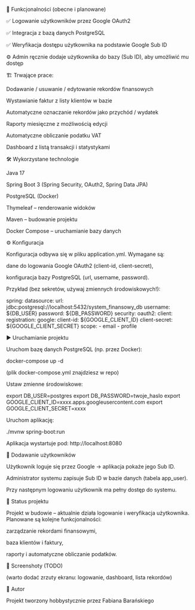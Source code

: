 🚀 Funkcjonalności (obecne i planowane)

✅ Logowanie użytkowników przez Google OAuth2

✅ Integracja z bazą danych PostgreSQL

✅ Weryfikacja dostępu użytkownika na podstawie Google Sub ID

⚙️ Admin ręcznie dodaje użytkownika do bazy (Sub ID), aby umożliwić mu dostęp

🏗️ Trwające prace:

Dodawanie / usuwanie / edytowanie rekordów finansowych

Wystawianie faktur z listy klientów w bazie

Automatyczne oznaczanie rekordów jako przychód / wydatek

Raporty miesięczne z możliwością edycji

Automatyczne obliczanie podatku VAT

Dashboard z listą transakcji i statystykami

🛠️ Wykorzystane technologie

Java 17

Spring Boot 3 (Spring Security, OAuth2, Spring Data JPA)

PostgreSQL (Docker)

Thymeleaf – renderowanie widoków

Maven – budowanie projektu

Docker Compose – uruchamianie bazy danych

⚙️ Konfiguracja

Konfiguracja odbywa się w pliku application.yml.
Wymagane są:

dane do logowania Google OAuth2 (client-id, client-secret),

konfiguracja bazy PostgreSQL (url, username, password).

Przykład (bez sekretów, używaj zmiennych środowiskowych!):

spring:
  datasource:
    url: jdbc:postgresql://localhost:5432/system_finansowy_db
    username: ${DB_USER}
    password: ${DB_PASSWORD}
  security:
    oauth2:
      client:
        registration:
          google:
            client-id: ${GOOGLE_CLIENT_ID}
            client-secret: ${GOOGLE_CLIENT_SECRET}
            scope:
              - email
              - profile

▶️ Uruchamianie projektu

Uruchom bazę danych PostgreSQL (np. przez Docker):

docker-compose up -d


(plik docker-compose.yml znajdziesz w repo)

Ustaw zmienne środowiskowe:

export DB_USER=postgres
export DB_PASSWORD=twoje_haslo
export GOOGLE_CLIENT_ID=xxxx.apps.googleusercontent.com
export GOOGLE_CLIENT_SECRET=xxxx


Uruchom aplikację:

./mvnw spring-boot:run


Aplikacja wystartuje pod: http://localhost:8080

👤 Dodawanie użytkowników

Użytkownik loguje się przez Google → aplikacja pokaże jego Sub ID.

Administrator systemu zapisuje Sub ID w bazie danych (tabela app_user).

Przy następnym logowaniu użytkownik ma pełny dostęp do systemu.

📝 Status projektu

Projekt w budowie – aktualnie działa logowanie i weryfikacja użytkownika.
Planowane są kolejne funkcjonalności:

zarządzanie rekordami finansowymi,

baza klientów i faktury,

raporty i automatyczne obliczanie podatków.

📸 Screenshoty (TODO)

(warto dodać zrzuty ekranu: logowanie, dashboard, lista rekordów)

🤝 Autor

Projekt tworzony hobbystycznie przez Fabiana Barańskiego

